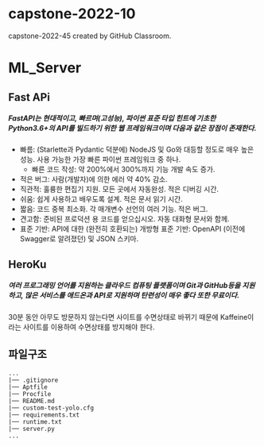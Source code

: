 # capstone-2022-10
capstone-2022-45 created by GitHub Classroom. 

# ML_Server


## Fast APi

##### FastAPI는 현대적이고, 빠르며(고성능), 파이썬 표준 타입 힌트에 기초한 Python3.6+의 API를 빌드하기 위한 웹 프레임워크이며 다음과 같은 장점이 존재한다.
- 빠름: (Starlette과 Pydantic 덕분에) NodeJS 및 Go와 대등할 정도로 매우 높은 성능. 사용 가능한 가장 빠른 파이썬 프레임워크 중 하나.
  - 빠른 코드 작성: 약 200%에서 300%까지 기능 개발 속도 증가. 
- 적은 버그: 사람(개발자)에 의한 에러 약 40% 감소. 
- 직관적: 훌륭한 편집기 지원. 모든 곳에서 자동완성. 적은 디버깅 시간.
- 쉬움: 쉽게 사용하고 배우도록 설계. 적은 문서 읽기 시간.
- 짧음: 코드 중복 최소화. 각 매개변수 선언의 여러 기능. 적은 버그.
- 견고함: 준비된 프로덕션 용 코드를 얻으십시오. 자동 대화형 문서와 함께.
- 표준 기반: API에 대한 (완전히 호환되는) 개방형 표준 기반: OpenAPI (이전에 Swagger로 알려졌던) 및 JSON 스키마.

## HeroKu

##### 여러 프로그래밍 언어를 지원하는 클라우드 컴퓨팅 플랫폼이며 Git과 GitHub등을 지원하고, 많은 서비스를 애드온과 API로 지원하며 탄련성이 매우 좋다 또한 무료이다.   
30분 동안 아무도 방문하지 않는다면 사이트를 수면상태로 바뀌기 때문에 Kaffeine이라는 사이트를 이용하여 수면상태를 방지해야 한다.

## 파일구조


```
...  
|── .gitignore  
|── Aptfile  
|── Procfile  
|── README.md  
|── custom-test-yolo.cfg      
|── requirements.txt  
|── runtime.txt  
|── server.py  
...   
```

